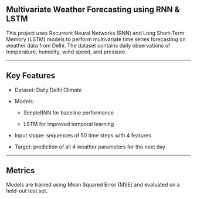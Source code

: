 ## Multivariate Weather Forecasting using RNN & LSTM
This project uses Recurrent Neural Networks (RNN) and Long Short-Term Memory (LSTM) models to perform multivariate time series forecasting on weather data from Delhi. The dataset contains daily observations of temperature, humidity, wind speed, and pressure.

---

## Key Features
- Dataset: Daily Delhi Climate

- Models:

  - SimpleRNN for baseline performance

  - LSTM for improved temporal learning

- Input shape: sequences of 50 time steps with 4 features

- Target: prediction of all 4 weather parameters for the next day

---

## Metrics
Models are trained using Mean Squared Error (MSE) and evaluated on a held-out test set.
